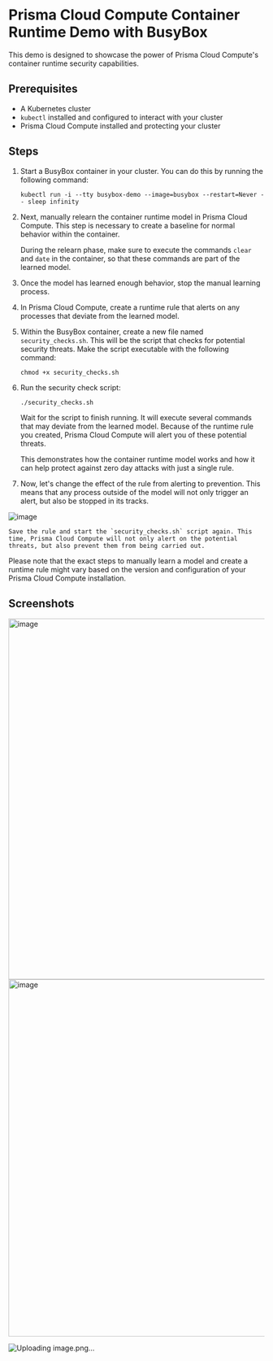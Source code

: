 # Prisma Cloud Compute Container Runtime Demo with BusyBox

This demo is designed to showcase the power of Prisma Cloud Compute's container runtime security capabilities. 

## Prerequisites

- A Kubernetes cluster
- `kubectl` installed and configured to interact with your cluster
- Prisma Cloud Compute installed and protecting your cluster

## Steps

1. Start a BusyBox container in your cluster. You can do this by running the following command:

    ```shell
    kubectl run -i --tty busybox-demo --image=busybox --restart=Never -- sleep infinity
    ```

2. Next, manually relearn the container runtime model in Prisma Cloud Compute. This step is necessary to create a baseline for normal behavior within the container. 

    During the relearn phase, make sure to execute the commands `clear` and `date` in the container, so that these commands are part of the learned model.

3. Once the model has learned enough behavior, stop the manual learning process.

4. In Prisma Cloud Compute, create a runtime rule that alerts on any processes that deviate from the learned model. 

5. Within the BusyBox container, create a new file named `security_checks.sh`. This will be the script that checks for potential security threats. Make the script executable with the following command:

    ```shell
    chmod +x security_checks.sh
    ```

6. Run the security check script:

    ```shell
    ./security_checks.sh
    ```

    Wait for the script to finish running. It will execute several commands that may deviate from the learned model. Because of the runtime rule you created, Prisma Cloud Compute will alert you of these potential threats.

    This demonstrates how the container runtime model works and how it can help protect against zero day attacks with just a single rule. 

7. Now, let's change the effect of the rule from alerting to prevention. This means that any process outside of the model will not only trigger an alert, but also be stopped in its tracks.

![image](https://github.com/steven-deboer/pcc-demo/assets/96180461/2cb33915-d991-42ee-91d3-676d80817aff)

    Save the rule and start the `security_checks.sh` script again. This time, Prisma Cloud Compute will not only alert on the potential threats, but also prevent them from being carried out.

Please note that the exact steps to manually learn a model and create a runtime rule might vary based on the version and configuration of your Prisma Cloud Compute installation.


## Screenshots

<img width="710" alt="image" src="https://github.com/steven-deboer/pcc-demo/assets/96180461/e831d1d8-1842-44fd-900e-f5403906dc8d">

<img width="703" alt="image" src="https://github.com/steven-deboer/pcc-demo/assets/96180461/9e37dbfd-de45-4a63-b3ea-1fc3835c1ecf">

![Uploading image.png…]()


